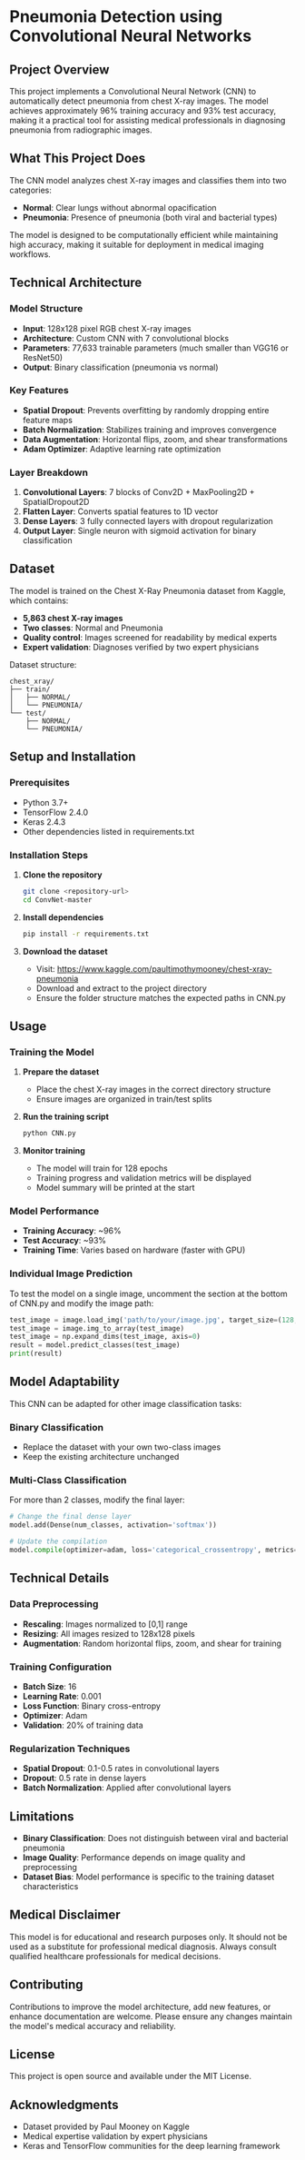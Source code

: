 # Pneumonia Detection using Convolutional Neural Networks

## Project Overview

This project implements a Convolutional Neural Network (CNN) to automatically detect pneumonia from chest X-ray images. The model achieves approximately 96% training accuracy and 93% test accuracy, making it a practical tool for assisting medical professionals in diagnosing pneumonia from radiographic images.

## What This Project Does

The CNN model analyzes chest X-ray images and classifies them into two categories:
- **Normal**: Clear lungs without abnormal opacification
- **Pneumonia**: Presence of pneumonia (both viral and bacterial types)

The model is designed to be computationally efficient while maintaining high accuracy, making it suitable for deployment in medical imaging workflows.

## Technical Architecture

### Model Structure
- **Input**: 128x128 pixel RGB chest X-ray images
- **Architecture**: Custom CNN with 7 convolutional blocks
- **Parameters**: 77,633 trainable parameters (much smaller than VGG16 or ResNet50)
- **Output**: Binary classification (pneumonia vs normal)

### Key Features
- **Spatial Dropout**: Prevents overfitting by randomly dropping entire feature maps
- **Batch Normalization**: Stabilizes training and improves convergence
- **Data Augmentation**: Horizontal flips, zoom, and shear transformations
- **Adam Optimizer**: Adaptive learning rate optimization

### Layer Breakdown
1. **Convolutional Layers**: 7 blocks of Conv2D + MaxPooling2D + SpatialDropout2D
2. **Flatten Layer**: Converts spatial features to 1D vector
3. **Dense Layers**: 3 fully connected layers with dropout regularization
4. **Output Layer**: Single neuron with sigmoid activation for binary classification

## Dataset

The model is trained on the Chest X-Ray Pneumonia dataset from Kaggle, which contains:
- **5,863 chest X-ray images**
- **Two classes**: Normal and Pneumonia
- **Quality control**: Images screened for readability by medical experts
- **Expert validation**: Diagnoses verified by two expert physicians

Dataset structure:
```
chest_xray/
├── train/
│   ├── NORMAL/
│   └── PNEUMONIA/
└── test/
    ├── NORMAL/
    └── PNEUMONIA/
```

## Setup and Installation

### Prerequisites
- Python 3.7+
- TensorFlow 2.4.0
- Keras 2.4.3
- Other dependencies listed in requirements.txt

### Installation Steps

1. **Clone the repository**
   ```bash
   git clone <repository-url>
   cd ConvNet-master
   ```

2. **Install dependencies**
   ```bash
   pip install -r requirements.txt
   ```

3. **Download the dataset**
   - Visit: https://www.kaggle.com/paultimothymooney/chest-xray-pneumonia
   - Download and extract to the project directory
   - Ensure the folder structure matches the expected paths in CNN.py

## Usage

### Training the Model

1. **Prepare the dataset**
   - Place the chest X-ray images in the correct directory structure
   - Ensure images are organized in train/test splits

2. **Run the training script**
   ```bash
   python CNN.py
   ```

3. **Monitor training**
   - The model will train for 128 epochs
   - Training progress and validation metrics will be displayed
   - Model summary will be printed at the start

### Model Performance

- **Training Accuracy**: ~96%
- **Test Accuracy**: ~93%
- **Training Time**: Varies based on hardware (faster with GPU)

### Individual Image Prediction

To test the model on a single image, uncomment the section at the bottom of CNN.py and modify the image path:

```python
test_image = image.load_img('path/to/your/image.jpg', target_size=(128, 128))
test_image = image.img_to_array(test_image)
test_image = np.expand_dims(test_image, axis=0)
result = model.predict_classes(test_image)
print(result)
```

## Model Adaptability

This CNN can be adapted for other image classification tasks:

### Binary Classification
- Replace the dataset with your own two-class images
- Keep the existing architecture unchanged

### Multi-Class Classification
For more than 2 classes, modify the final layer:

```python
# Change the final dense layer
model.add(Dense(num_classes, activation='softmax'))

# Update the compilation
model.compile(optimizer=adam, loss='categorical_crossentropy', metrics=['accuracy'])
```

## Technical Details

### Data Preprocessing
- **Rescaling**: Images normalized to [0,1] range
- **Resizing**: All images resized to 128x128 pixels
- **Augmentation**: Random horizontal flips, zoom, and shear for training

### Training Configuration
- **Batch Size**: 16
- **Learning Rate**: 0.001
- **Loss Function**: Binary cross-entropy
- **Optimizer**: Adam
- **Validation**: 20% of training data

### Regularization Techniques
- **Spatial Dropout**: 0.1-0.5 rates in convolutional layers
- **Dropout**: 0.5 rate in dense layers
- **Batch Normalization**: Applied after convolutional layers

## Limitations

- **Binary Classification**: Does not distinguish between viral and bacterial pneumonia
- **Image Quality**: Performance depends on image quality and preprocessing
- **Dataset Bias**: Model performance is specific to the training dataset characteristics

## Medical Disclaimer

This model is for educational and research purposes only. It should not be used as a substitute for professional medical diagnosis. Always consult qualified healthcare professionals for medical decisions.

## Contributing

Contributions to improve the model architecture, add new features, or enhance documentation are welcome. Please ensure any changes maintain the model's medical accuracy and reliability.

## License

This project is open source and available under the MIT License.

## Acknowledgments

- Dataset provided by Paul Mooney on Kaggle
- Medical expertise validation by expert physicians
- Keras and TensorFlow communities for the deep learning framework
